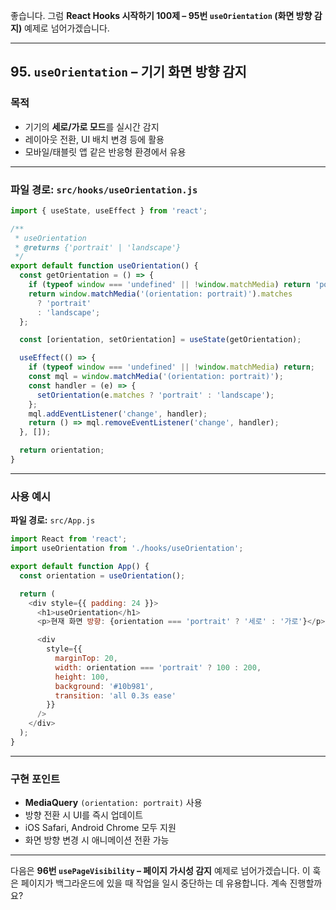 좋습니다.
그럼 **React Hooks 시작하기 100제 – 95번 `useOrientation` (화면 방향 감지)** 예제로 넘어가겠습니다.

---

## 95. `useOrientation` – 기기 화면 방향 감지

### 목적

* 기기의 **세로/가로 모드**를 실시간 감지
* 레이아웃 전환, UI 배치 변경 등에 활용
* 모바일/태블릿 앱 같은 반응형 환경에서 유용

---

### 파일 경로: `src/hooks/useOrientation.js`

```javascript
import { useState, useEffect } from 'react';

/**
 * useOrientation
 * @returns {'portrait' | 'landscape'}
 */
export default function useOrientation() {
  const getOrientation = () => {
    if (typeof window === 'undefined' || !window.matchMedia) return 'portrait';
    return window.matchMedia('(orientation: portrait)').matches
      ? 'portrait'
      : 'landscape';
  };

  const [orientation, setOrientation] = useState(getOrientation);

  useEffect(() => {
    if (typeof window === 'undefined' || !window.matchMedia) return;
    const mql = window.matchMedia('(orientation: portrait)');
    const handler = (e) => {
      setOrientation(e.matches ? 'portrait' : 'landscape');
    };
    mql.addEventListener('change', handler);
    return () => mql.removeEventListener('change', handler);
  }, []);

  return orientation;
}
```

---

### 사용 예시

**파일 경로:** `src/App.js`

```javascript
import React from 'react';
import useOrientation from './hooks/useOrientation';

export default function App() {
  const orientation = useOrientation();

  return (
    <div style={{ padding: 24 }}>
      <h1>useOrientation</h1>
      <p>현재 화면 방향: {orientation === 'portrait' ? '세로' : '가로'}</p>

      <div
        style={{
          marginTop: 20,
          width: orientation === 'portrait' ? 100 : 200,
          height: 100,
          background: '#10b981',
          transition: 'all 0.3s ease'
        }}
      />
    </div>
  );
}
```

---

### 구현 포인트

* **MediaQuery** `(orientation: portrait)` 사용
* 방향 전환 시 UI를 즉시 업데이트
* iOS Safari, Android Chrome 모두 지원
* 화면 방향 변경 시 애니메이션 전환 가능

---

다음은 **96번 `usePageVisibility` – 페이지 가시성 감지** 예제로 넘어가겠습니다.
이 훅은 페이지가 백그라운드에 있을 때 작업을 일시 중단하는 데 유용합니다.
계속 진행할까요?
